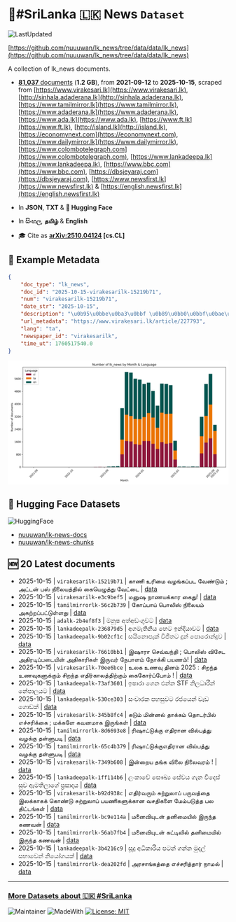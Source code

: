 # 📄#SriLanka 🇱🇰 News `Dataset`

![LastUpdated](https://img.shields.io/badge/last_updated-2025--10--15_14:21:33-green)

[https://github.com/nuuuwan/lk_news/tree/data/data/lk_news](https://github.com/nuuuwan/lk_news/tree/data/data/lk_news)

A collection of lk_news documents.

- [**81,037** documents](https://github.com/nuuuwan/lk_news/tree/data/data/lk_news) (**1.2 GB**), from **2021-09-12** to **2025-10-15**, scraped from [https://www.virakesari.lk](https://www.virakesari.lk), [http://sinhala.adaderana.lk](http://sinhala.adaderana.lk), [https://www.tamilmirror.lk](https://www.tamilmirror.lk), [https://www.adaderana.lk](https://www.adaderana.lk), [https://www.ada.lk](https://www.ada.lk), [https://www.ft.lk](https://www.ft.lk), [http://island.lk](http://island.lk), [https://economynext.com](https://economynext.com), [https://www.dailymirror.lk](https://www.dailymirror.lk), [https://www.colombotelegraph.com](https://www.colombotelegraph.com), [https://www.lankadeepa.lk](https://www.lankadeepa.lk), [https://www.bbc.com](https://www.bbc.com), [https://dbsjeyaraj.com](https://dbsjeyaraj.com), [https://www.newsfirst.lk](https://www.newsfirst.lk) & [https://english.newsfirst.lk](https://english.newsfirst.lk)

- In **JSON**, **TXT** & **🤗 Hugging Face**

- In **සිංහල**, **தமிழ்** & **English**

- 🎓 Cite as **[arXiv:2510.04124](https://arxiv.org/abs/2510.04124) [cs.CL]**

## 📝 Example Metadata

```json
{
    "doc_type": "lk_news",
    "doc_id": "2025-10-15-virakesarilk-15219b71",
    "num": "virakesarilk-15219b71",
    "date_str": "2025-10-15",
    "description": "\u0b95\u0bbe\u0ba3\u0bbf \u0b89\u0bb0\u0bbf\u0bae\u0bc8 \u0bb5\u0bb4\u0b99\u0bcd\u0b95\u0baa\u0bcd\u0baa\u0b9f \u0bb5\u0bc7\u0ba3\u0bcd\u0b9f\u0bc1\u0bae\u0bcd ; \u0b85\u0b9f\u0bcd\u0b9f\u0ba9\u0bcd \u0baa\u0bb8\u0bcd \u0ba8\u0bbf\u0bb2\u0bc8\u0baf\u0ba4\u0bcd\u0ba4\u0bbf\u0bb2\u0bcd \u0b95\u0bc8\u0baf\u0bc6\u0bb4\u0bc1\u0ba4\u0bcd\u0ba4\u0bc1 \u0bb5\u0bc7\u0b9f\u0bcd\u0b9f\u0bc8",
    "url_metadata": "https://www.virakesari.lk/article/227793",
    "lang": "ta",
    "newspaper_id": "virakesarilk",
    "time_ut": 1760517540.0
}
```

![Chart](https://raw.githubusercontent.com/nuuuwan/lk_news/refs/heads/data/data/lk_news/docs_by_month_and_lang.png)

## 🤗 Hugging Face Datasets

![HuggingFace](https://img.shields.io/badge/-HuggingFace-FDEE21?style=for-the-badge&logo=HuggingFace)

- [nuuuwan/lk-news-docs](https://huggingface.co/datasets/nuuuwan/lk-news-docs)
- [nuuuwan/lk-news-chunks](https://huggingface.co/datasets/nuuuwan/lk-news-chunks)

## 🆕 20 Latest documents

- 2025-10-15 | `virakesarilk-15219b71` | காணி உரிமை வழங்கப்பட வேண்டும் ; அட்டன் பஸ் நிலையத்தில் கையெழுத்து வேட்டை | [data](https://github.com/nuuuwan/lk_news/tree/data/data/lk_news/2020s/2025/2025-10-15-virakesarilk-15219b71)
- 2025-10-15 | `virakesarilk-e3c9bef5` | மனுஷ நாணயக்கார கைது! | [data](https://github.com/nuuuwan/lk_news/tree/data/data/lk_news/2020s/2025/2025-10-15-virakesarilk-e3c9bef5)
- 2025-10-15 | `tamilmirrorlk-56c2b739` | கோப்பாய் பொலிஸ் நிலையம் அகற்றப்பட்டுள்ளது | [data](https://github.com/nuuuwan/lk_news/tree/data/data/lk_news/2020s/2025/2025-10-15-tamilmirrorlk-56c2b739)
- 2025-10-15 | `adalk-2b4ef8f3` | මනූෂ අත්අඩංගුවට | [data](https://github.com/nuuuwan/lk_news/tree/data/data/lk_news/2020s/2025/2025-10-15-adalk-2b4ef8f3)
- 2025-10-15 | `lankadeepalk-236879d5` | අගමැතිනිය හෙට ඉන්දියාවට | [data](https://github.com/nuuuwan/lk_news/tree/data/data/lk_news/2020s/2025/2025-10-15-lankadeepalk-236879d5)
- 2025-10-15 | `lankadeepalk-9b02cf1c` | සයිනොපැක් විජිතට දුන් පොරොන්දුව | [data](https://github.com/nuuuwan/lk_news/tree/data/data/lk_news/2020s/2025/2025-10-15-lankadeepalk-9b02cf1c)
- 2025-10-15 | `virakesarilk-76610bb1` | இஷாரா செவ்வந்தி ; பொலிஸ் விசேட அதிரடிப்படையின் அதிகாரிகள் இருவர் நேபாளம் நோக்கி பயணம்! | [data](https://github.com/nuuuwan/lk_news/tree/data/data/lk_news/2020s/2025/2025-10-15-virakesarilk-76610bb1)
- 2025-10-15 | `virakesarilk-70ee6bce` | உலக உணவு தினம் 2025 : சிறந்த உணவுகளுக்கும் சிறந்த எதிர்காலத்திற்கும் கைகோர்ப்போம் ! | [data](https://github.com/nuuuwan/lk_news/tree/data/data/lk_news/2020s/2025/2025-10-15-virakesarilk-70ee6bce)
- 2025-10-15 | `lankadeepalk-73af3601` | ඉෂාරා ගෙන එන්න STF නිලධාරීන් නේපාලයට | [data](https://github.com/nuuuwan/lk_news/tree/data/data/lk_news/2020s/2025/2025-10-15-lankadeepalk-73af3601)
- 2025-10-15 | `lankadeepalk-530ce303` | සංචාරක පහසුවට රජයෙන් වැඩ ගොඩක් | [data](https://github.com/nuuuwan/lk_news/tree/data/data/lk_news/2020s/2025/2025-10-15-lankadeepalk-530ce303)
- 2025-10-15 | `virakesarilk-345b8fc4` | கடும் மின்னல் தாக்கம் தொடர்பில் எச்சரிக்கை ; மக்களே கவனமாக இருங்கள் | [data](https://github.com/nuuuwan/lk_news/tree/data/data/lk_news/2020s/2025/2025-10-15-virakesarilk-345b8fc4)
- 2025-10-15 | `tamilmirrorlk-8d6693e8` | ரிஷாட்டுக்கு எதிரான வில்பத்து வழக்கு தள்ளுபடி | [data](https://github.com/nuuuwan/lk_news/tree/data/data/lk_news/2020s/2025/2025-10-15-tamilmirrorlk-8d6693e8)
- 2025-10-15 | `tamilmirrorlk-65c4b379` | ரிஷாட்டுக்குஎதிரான வில்பத்து வழக்கு தள்ளுபடி | [data](https://github.com/nuuuwan/lk_news/tree/data/data/lk_news/2020s/2025/2025-10-15-tamilmirrorlk-65c4b379)
- 2025-10-15 | `virakesarilk-7349b608` | இன்றைய தங்க விலை நிலைவரம் ! | [data](https://github.com/nuuuwan/lk_news/tree/data/data/lk_news/2020s/2025/2025-10-15-virakesarilk-7349b608)
- 2025-10-15 | `lankadeepalk-1ff114b6` | ලංකාවේ සෞඛ්‍ය සේවය ගැන විදෙස් සුව ඇමතිලාගේ ප්‍රසාදය | [data](https://github.com/nuuuwan/lk_news/tree/data/data/lk_news/2020s/2025/2025-10-15-lankadeepalk-1ff114b6)
- 2025-10-15 | `virakesarilk-b92d938c` | எதிர்வரும்  சுற்றுலாப் பருவத்தை இலக்காகக் கொண்டு சுற்றுலாப் பயணிகளுக்கான வசதிகளை மேம்படுத்த பல திட்டங்கள் | [data](https://github.com/nuuuwan/lk_news/tree/data/data/lk_news/2020s/2025/2025-10-15-virakesarilk-b92d938c)
- 2025-10-15 | `tamilmirrorlk-bc9e114a` | மனைவியுடன் தனிமையில் இருந்த கணவன் | [data](https://github.com/nuuuwan/lk_news/tree/data/data/lk_news/2020s/2025/2025-10-15-tamilmirrorlk-bc9e114a)
- 2025-10-15 | `tamilmirrorlk-56ab7fb4` | மனைவியுடன் கட்டிலில் தனிமையில் இருந்த கணவன் | [data](https://github.com/nuuuwan/lk_news/tree/data/data/lk_news/2020s/2025/2025-10-15-tamilmirrorlk-56ab7fb4)
- 2025-10-15 | `lankadeepalk-3b4216c9` | සූදු අධිකාරිය පටන් ගන්න මුදල් සභාවෙන් නියෝගයක් | [data](https://github.com/nuuuwan/lk_news/tree/data/data/lk_news/2020s/2025/2025-10-15-lankadeepalk-3b4216c9)
- 2025-10-15 | `tamilmirrorlk-dea202fd` | அரசாங்கத்தை எச்சரித்தார் நாமல் | [data](https://github.com/nuuuwan/lk_news/tree/data/data/lk_news/2020s/2025/2025-10-15-tamilmirrorlk-dea202fd)

---

### [More Datasets about 🇱🇰 #SriLanka](https://github.com/nuuuwan/lk_datasets)

![Maintainer](https://img.shields.io/badge/maintainer-nuuuwan-red)
![MadeWith](https://img.shields.io/badge/made_with-python-blue)
[![License: MIT](https://img.shields.io/badge/License-MIT-yellow.svg)](https://opensource.org/licenses/MIT)
